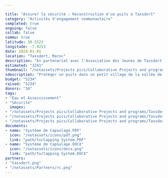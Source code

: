 ```yaml
---

title: "Assurer la sécurité : Reconstruction d'un puits à Tassdert"
category: "Activités d'engagement communautaire"
completed: true
ongoing: false
collab: false
commu: true
latitude: 30.5323
longitude: -7.9253
date: 2024-01-01
location: "Tassdert, Maroc"
description: "En partenariat avec l'Association des Jeunes de Tassdert, ce projet vise à protéger un puits dans un petit village de la vallée de Souss, au Maroc, qui est devenu un danger public pour les résidents. L'initiative consiste à reconstruire et à remplacer la porte du puits par une neuve et sécurisée afin d'assurer la sécurité et de prévenir les accidents. Ce projet répond à des préoccupations urgentes en matière de sécurité et aide à protéger la communauté des dangers potentiels associés au puits. En renforçant la sécurité du puits, nous visons à améliorer la sécurité globale et à contribuer au bien-être des habitants du village."
estimated: "3241"
thumbnail: "/notassets/Projects pics/Collaborative Projects and programs/Tassdert Well Safeguarding/pic1.webp"
sdescription: "Protéger un puits dans un petit village de la vallée de Souss"
budget: "5234"
raised: "5234"
donors: "34"
tags:
- "Eau et Assainissement"
- "Sécurité"
  images:
- "/notassets/Projects pics/Collaborative Projects and programs/Tassdert Well Safeguarding/pic1.webp"
- "/notassets/Projects pics/Collaborative Projects and programs/Tassdert Well Safeguarding/pic2.webp"
- "/notassets/Projects pics/Collaborative Projects and programs/Tassdert Well Safeguarding/pic3.webp"
documents:
- name: "Système de Capsulage.PDF"
  icon: "/notassets/icons/pdf.png"
  link: "path/to/Capping System.PDF"
- name: "Système de Capsulage.DOCX"
  icon: "/notassets/icons/docx.png"
  link: "path/to/Capping System.DOCX"
partners:
- "tassdert.png"
- "/notassets/Partners/rc.png"
---
```

